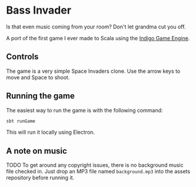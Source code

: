 # Bass Invader

Is that even music coming from your room? Don't let grandma cut you off.

A port of the first game I ever made to Scala using the [Indigo Game Engine](https://github.com/PurpleKingdomGames/indigo).

## Controls

The game is a very simple Space Invaders clone. Use the arrow keys to move and Space to shoot.

## Running the game

The easiest way to run the game is with the following command:

```bash
sbt runGame
```

This will run it locally using Electron.

## A note on music

TODO 
To get around any copyright issues, there is no background music file checked in. Just drop an MP3 file named `background.mp3` into the assets repository before running it. 
